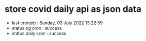 # store covid daily api as json data

- last cronjob : Sunday, 03 July 2022 13:22:59
- status og cron : success
- status daily cron : success
      
      
